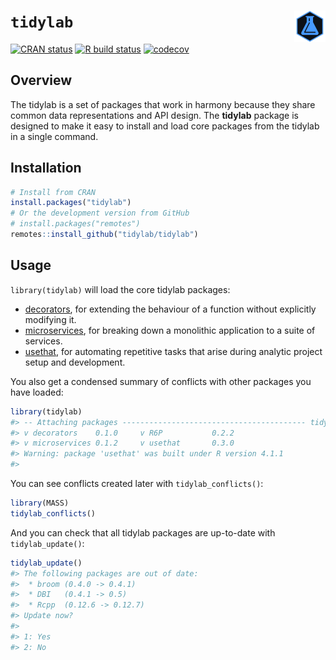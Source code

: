 
<!-- README.md is generated from README.Rmd. Please edit that file -->
<!-- https://github.com/tidylab/tidylab -->

# `tidylab` <img src="https://raw.githubusercontent.com/tidylab/tidylab/master/pkgdown/logo.png" align="right" height="50"/>

<!-- badges: start -->

[![CRAN
status](https://www.r-pkg.org/badges/version/tidylab)](https://CRAN.R-project.org/package=tidylab)
[![R build
status](https://github.com/tidylab/tidylab/workflows/R-CMD-check/badge.svg)](https://github.com/tidylab/tidylab/actions)
[![codecov](https://codecov.io/gh/tidylab/tidylab/branch/master/graph/badge.svg?token=U6FL5N32FL)](https://codecov.io/gh/tidylab/tidylab)

<!-- badges: end -->

## Overview

The tidylab is a set of packages that work in harmony because they share
common data representations and API design. The **tidylab** package is
designed to make it easy to install and load core packages from the
tidylab in a single command.

## Installation

``` r
# Install from CRAN
install.packages("tidylab")
# Or the development version from GitHub
# install.packages("remotes")
remotes::install_github("tidylab/tidylab")
```

## Usage

`library(tidylab)` will load the core tidylab packages:

-   [decorators](https://tidylab.github.io/decorators/), for extending
    the behaviour of a function without explicitly modifying it.
-   [microservices](https://tidylab.github.io/microservices/), for
    breaking down a monolithic application to a suite of services.
-   [usethat](https://tidylab.github.io/usethat/), for automating
    repetitive tasks that arise during analytic project setup and
    development.

You also get a condensed summary of conflicts with other packages you
have loaded:

``` r
library(tidylab)
#> -- Attaching packages ----------------------------------------- tidylab 0.0.1 --
#> v decorators    0.1.0     v R6P           0.2.2
#> v microservices 0.1.2     v usethat       0.3.0
#> Warning: package 'usethat' was built under R version 4.1.1
#> 
```

You can see conflicts created later with `tidylab_conflicts()`:

``` r
library(MASS)
tidylab_conflicts()
```

And you can check that all tidylab packages are up-to-date with
`tidylab_update()`:

``` r
tidylab_update()
#> The following packages are out of date:
#>  * broom (0.4.0 -> 0.4.1)
#>  * DBI   (0.4.1 -> 0.5)
#>  * Rcpp  (0.12.6 -> 0.12.7)
#> Update now?
#> 
#> 1: Yes
#> 2: No
```
